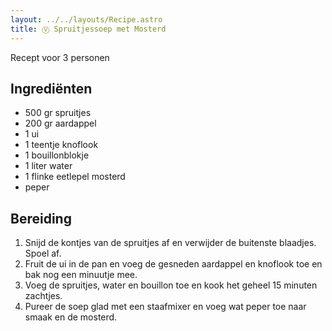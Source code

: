 ```yaml
---
layout: ../../layouts/Recipe.astro
title: Ⓥ Spruitjessoep met Mosterd
---
```

R﻿ecept voor 3 personen

## Ingrediënten

* 5﻿00 gr spruitjes
* 2﻿00 gr aardappel
* 1﻿ ui
* 1﻿ teentje knoflook
* 1 bouillonblokje
* 1﻿ liter water
* 1﻿ flinke eetlepel mosterd
* p﻿eper



## Bereiding

1. S﻿nijd de kontjes van de spruitjes af en verwijder de buitenste blaadjes. Spoel af. 
2. F﻿ruit de ui in de pan en voeg de gesneden aardappel en knoflook toe en bak nog een minuutje mee. 
3. V﻿oeg de spruitjes, water en bouillon toe en kook het geheel 15 minuten zachtjes. 
4. P﻿ureer de soep glad met een staafmixer en voeg wat peper toe naar smaak en de mosterd.
